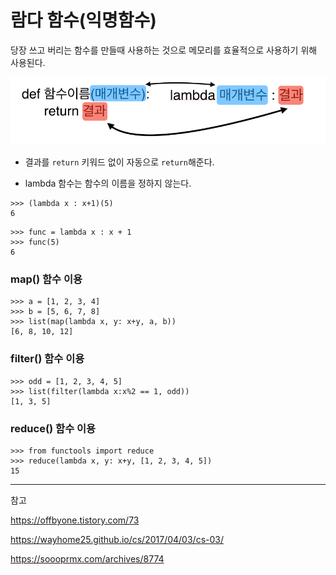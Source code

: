# 람다 함수(익명함수)

당장 쓰고 버리는 함수를 만들때 사용하는 것으로 메모리를 효율적으로 사용하기 위해 사용된다.



![](./img/lambda.PNG)



- 결과를 `return` 키워드 없이 자동으로 `return`해준다.



- lambda 함수는 함수의 이름을 정하지 않는다.

```
>>> (lambda x : x+1)(5)
6
```



```
>>> func = lambda x : x + 1
>>> func(5)
6
```



### map() 함수 이용

```
>>> a = [1, 2, 3, 4]
>>> b = [5, 6, 7, 8]
>>> list(map(lambda x, y: x+y, a, b))
[6, 8, 10, 12]
```



### filter() 함수 이용

```
>>> odd = [1, 2, 3, 4, 5]
>>> list(filter(lambda x:x%2 == 1, odd))
[1, 3, 5]
```



### reduce() 함수 이용

```
>>> from functools import reduce
>>> reduce(lambda x, y: x+y, [1, 2, 3, 4, 5])
15
```







-----

참고



https://offbyone.tistory.com/73

https://wayhome25.github.io/cs/2017/04/03/cs-03/

https://soooprmx.com/archives/8774



